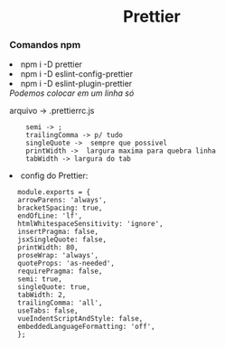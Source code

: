 <h1 align="center"> Prettier </h1>


<h3>Comandos npm </h3>

<li>npm i -D prettier </li>
<li>npm i -D eslint-config-prettier  </li>
<li>npm i -D eslint-plugin-prettier </li>
<em> Podemos colocar em um linha só </em>

<p>
    arquivo -> .prettierrc.js

        semi -> ;
        trailingComma -> p/ tudo
        singleQuote ->  sempre que possivel
        printWidth ->  largura maxima para quebra linha
        tabWidth -> largura do tab
</p>
<li> config do Prettier:
<p>

      module.exports = {
      arrowParens: 'always',
      bracketSpacing: true,
      endOfLine: 'lf',
      htmlWhitespaceSensitivity: 'ignore',
      insertPragma: false,
      jsxSingleQuote: false,
      printWidth: 80,
      proseWrap: 'always',
      quoteProps: 'as-needed',
      requirePragma: false,
      semi: true,
      singleQuote: true,
      tabWidth: 2,
      trailingComma: 'all',
      useTabs: false,
      vueIndentScriptAndStyle: false,
      embeddedLanguageFormatting: 'off',
      };

</p>
